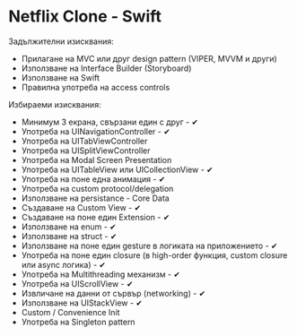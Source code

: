 # Netflix Clone - Swift

Задължителни изисквания:
* Прилагане на MVC или друг design pattern (VIPER, MVVM и други)
* Използване на Interface Builder (Storyboard)
* Използване на Swift
* Правилна употреба на access controls

Избираеми изисквания:
* Минимум 3 екрана, свързани един с друг - ✔
* Употреба на UINavigationController - ✔
* Употреба на UITabViewController
* Употреба на UISplitViewController
* Употреба на Modal Screen Presentation
* Употреба на UITableView или UICollectionView - ✔
* Употреба на поне една анимация - ✔
* Употреба на custom protocol/delegation
* Използване на persistance - Core Data
* Създаване на Custom View - ✔
* Създаване на поне един Extension - ✔
* Използване на enum - ✔
* Използване на struct - ✔
* Използване на поне един gesture в логиката на приложението -  ✔
* Употреба на поне един closure (в high-order функция, custom closure или async логика) - ✔
* Употреба на Multithreading механизм - ✔
* Употреба на UIScrollView - ✔
* Извличане на данни от сървър (networking) - ✔
* Използване на UIStackView - ✔
* Custom / Convenience Init
* Употреба на Singleton pattern 
